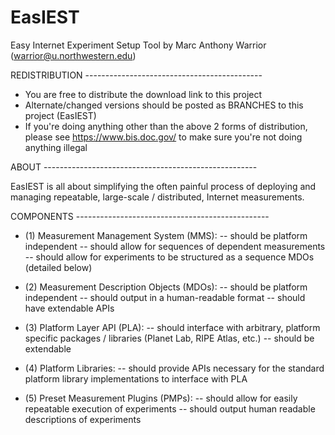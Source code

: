 # EasIEST
Easy Internet Experiment Setup Tool
by Marc Anthony Warrior (warrior@u.northwestern.edu)


REDISTRIBUTION --------------------------------------------

- You are free to distribute the download link to this project
- Alternate/changed versions should be posted as BRANCHES to this project (EasIEST)
- If you're doing anything other than the above 2 forms of distribution, please
see https://www.bis.doc.gov/ to make sure you're not doing anything illegal

ABOUT -----------------------------------------------------

EasIEST is all about simplifying the often painful process of deploying and
managing repeatable, large-scale / distributed, Internet measurements.

COMPONENTS ------------------------------------------------
- (1) Measurement Management System (MMS): 
-- should be platform independent
-- should allow for sequences of dependent measurements
-- should allow for experiments to be structured as a sequence MDOs (detailed below)

- (2) Measurement Description Objects (MDOs): 
-- should be platform independent
-- should output in a human-readable format
-- should have extendable APIs

- (3) Platform Layer API (PLA):
-- should interface with arbitrary, platform specific packages / libraries
(Planet Lab, RIPE Atlas, etc.)
-- should be extendable

- (4) Platform Libraries:
-- should provide APIs necessary for the standard platform library
implementations to interface with PLA

- (5) Preset Measurement Plugins (PMPs):
-- should allow for easily repeatable execution of experiments
-- should output human readable descriptions of experiments

